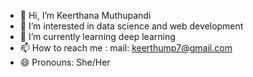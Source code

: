 - 👋 Hi, I’m Keerthana Muthupandi
- 👀 I’m interested in data science and web development
- 🌱 I’m currently learning deep learning
- 📫 How to reach me : mail: keerthump7@gmail.com
- 😄 Pronouns: She/Her


<!---
keerthu-7/keerthu-7 is a ✨ special ✨ repository because its `README.md` (this file) appears on your GitHub profile.
You can click the Preview link to take a look at your changes.
--->
